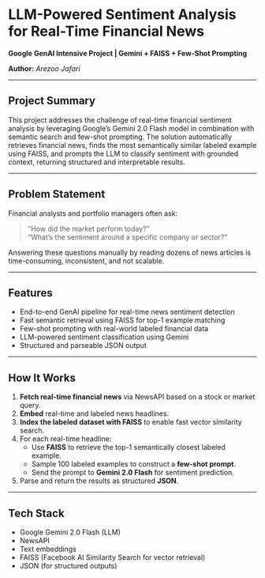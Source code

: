 # LLM-Powered Sentiment Analysis for Real-Time Financial News  
**Google GenAI Intensive Project | Gemini + FAISS + Few-Shot Prompting**

**Author:** *Arezoo Jafari*  

---

## Project Summary

This project addresses the challenge of real-time financial sentiment analysis by leveraging Google’s Gemini 2.0 Flash model in combination with semantic search and few-shot prompting. The solution automatically retrieves financial news, finds the most semantically similar labeled example using FAISS, and prompts the LLM to classify sentiment with grounded context, returning structured and interpretable results.

---

## Problem Statement

Financial analysts and portfolio managers often ask:

> “How did the market perform today?”  
> “What’s the sentiment around a specific company or sector?”

Answering these questions manually by reading dozens of news articles is time-consuming, inconsistent, and not scalable.

---

## Features

-  End-to-end GenAI pipeline for real-time news sentiment detection  
-  Fast semantic retrieval using FAISS for top-1 example matching  
-  Few-shot prompting with real-world labeled financial data  
-  LLM-powered sentiment classification using Gemini  
-  Structured and parseable JSON output

---

##  How It Works

1. **Fetch real-time financial news** via NewsAPI based on a stock or market query.
2. **Embed** real-time and labeled news headlines.
3. **Index the labeled dataset with FAISS** to enable fast vector similarity search.
4. For each real-time headline:
   - Use **FAISS** to retrieve the top-1 semantically closest labeled example.
   - Sample 100 labeled examples to construct a **few-shot prompt**.
   - Send the prompt to **Gemini 2.0 Flash** for sentiment prediction.
5. Parse and return the results as structured **JSON**.

---

## Tech Stack

-  Google Gemini 2.0 Flash (LLM)
-  NewsAPI
-  Text embeddings
-  FAISS (Facebook AI Similarity Search for vector retrieval)
-  JSON (for structured outputs)


